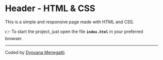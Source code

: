 # **Header - HTML & CSS**

This is a simple and responsive page made with HTML and CSS.

👉 To start the project, just open the file **```index.html```** in your preferred browser.

-----------------
Coded by [Dyovana Menegatti](https://github.com/dyomenegatti).
